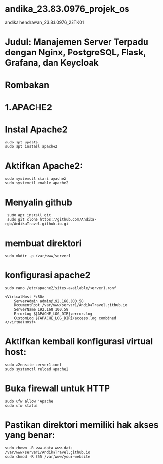 # andika_23.83.0976_projek_os
andika hendrawan_23.83.0976_23TK01

# Judul: Manajemen Server Terpadu dengan Nginx, PostgreSQL, Flask, Grafana, dan Keycloak

# Rombakan
# 1.APACHE2
# Instal Apache2
    sudo apt update
    sudo apt install apache2
# Aktifkan Apache2:
    sudo systemctl start apache2
    sudo systemctl enable apache2
# Menyalin github
     sudo apt install git
     sudo git clone https://github.com/Andika-rgb/AndikaTravel.github.io.gi
# membuat direktori 
    sudo mkdir -p /var/www/server1
# konfigurasi apache2
    sudo nano /etc/apache2/sites-available/server1.conf

    <VirtualHost *:80>
        ServerAdmin admin@192.168.100.58
        DocumentRoot /var/www/server1/AndikaTravel.github.io
        ServerName 192.168.100.58
        ErrorLog ${APACHE_LOG_DIR}/error.log
        CustomLog ${APACHE_LOG_DIR}/access.log combined
    </VirtualHost>
# Aktifkan kembali konfigurasi virtual host:
    sudo a2ensite server1.conf
    sudo systemctl reload apache2
# Buka firewall untuk HTTP
    sudo ufw allow 'Apache'
    sudo ufw status
# Pastikan direktori memiliki hak akses yang benar:
    sudo chown -R www-data:www-data /var/www/server1/AndikaTravel.github.io
    sudo chmod -R 755 /var/www/your-website
    
